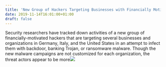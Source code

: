```yaml
---
title: 'New Group of Hackers Targeting Businesses with Financially Motivated Cyber Attacks'
date: 2019-11-14T16:01:00+01:00
draft: false
---
```


Security researchers have tracked down activities of a new group of financially-motivated hackers that are targeting several businesses and organizations in Germany, Italy, and the United States in an attempt to infect them with backdoor, banking Trojan, or ransomware malware. Though the new malware campaigns are not customized for each organization, the threat actors appear to be more![](http://feeds.feedburner.com/~r/TheHackersNews/~4/CmDxbOWr_LU)